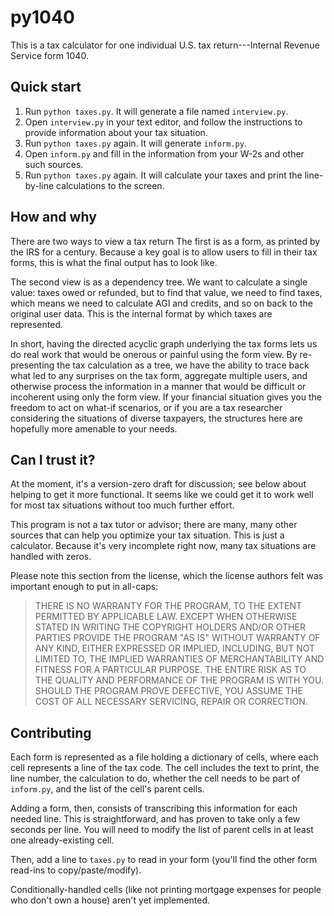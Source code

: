 py1040
======

This is a tax calculator for one individual U.S. tax return---Internal Revenue Service form 1040.

Quick start
-----------

1. Run `python taxes.py`. It will generate a file named `interview.py`.
2. Open `interview.py` in your text editor, and follow the instructions to provide
   information about your tax situation.
3. Run `python taxes.py` again. It will generate `inform.py`.
4. Open `inform.py` and fill in the information from your W-2s and other such sources.
5. Run `python taxes.py` again. It will calculate your taxes and print the line-by-line
   calculations to the screen.


How and why
-----------

There are two ways to view a tax return The first is as a form, as printed by the
IRS for a century. Because a key goal is to allow users to fill in their tax forms,
this is what the final output has to look like.

The second view is as a dependency tree. We want to calculate a single value: taxes
owed or refunded, but to find that value, we need to find taxes, which means we need
to calculate AGI and credits, and so on back to the original user data. This is the
internal format by which taxes are represented.

In short, having the directed acyclic graph underlying the tax forms lets us do real
work that would be onerous or painful using the form view.  By re-presenting the tax
calculation as a tree, we have the ability to trace back what led to any surprises
on the tax form, aggregate multiple users, and otherwise process the information
in a manner that would be difficult or incoherent using only the form view. If your
financial situation gives you the freedom to act on what-if scenarios, or if you are
a tax researcher considering the situations of diverse taxpayers, the structures here
are hopefully more amenable to your needs.

Can I trust it?
---------------

At the moment, it's a version-zero draft for discussion; see below about helping to
get it more functional. It seems like we could get it to work well for most tax situations
without too much further effort.

This program is not a tax tutor or advisor; there are many, many other sources that can
help you optimize your tax situation. This is just a calculator. Because it's very
incomplete right now, many tax situations are handled with zeros.

Please note this section from the license, which the license authors felt was important
enough to put in all-caps:

> THERE IS NO WARRANTY FOR THE PROGRAM, TO THE EXTENT PERMITTED BY APPLICABLE LAW.
> EXCEPT WHEN OTHERWISE STATED IN WRITING THE COPYRIGHT HOLDERS AND/OR OTHER PARTIES
> PROVIDE THE PROGRAM "AS IS" WITHOUT WARRANTY OF ANY KIND, EITHER EXPRESSED OR IMPLIED,
> INCLUDING, BUT NOT LIMITED TO, THE IMPLIED WARRANTIES OF MERCHANTABILITY AND FITNESS
> FOR A PARTICULAR PURPOSE.  THE ENTIRE RISK AS TO THE QUALITY AND PERFORMANCE OF THE
> PROGRAM IS WITH YOU.  SHOULD THE PROGRAM PROVE DEFECTIVE, YOU ASSUME THE COST OF ALL
> NECESSARY SERVICING, REPAIR OR CORRECTION.

Contributing
------------

Each form is represented as a file holding a dictionary of cells, where each cell
represents a line of the tax code. The cell includes the text to print, the line number,
the calculation to do, whether the cell needs to be part of `inform.py`, and the list of
the cell's parent cells.

Adding a form, then, consists of transcribing this information for each needed line. This
is straightforward, and has proven to take only a few seconds per line.
You will need to modify the list of parent cells in at least one already-existing cell.

Then, add a line to `taxes.py` to read in your form (you'll find the other form read-ins
to copy/paste/modify).

Conditionally-handled cells (like not printing mortgage expenses for people who don't own a
house) aren't yet implemented.
